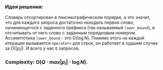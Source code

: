 ### Идея решения:
Словарь отсортирован в лексикографическом порядке, а это значит, что для каждого запроса достаточно находить первое слово, начинающегося с заданного префикса (так называемый `lower_bound`), и отсчитывать от него слово с заданным порядковым номером. Ассимптотика `lower_bound` - это O$(\log N)$. Помимо этого на каждой итерации вызывается `operator<` для строк, он работает в худшем случае за O$(|p_i|)$. И всего у нас `Q` запросов. 

### Complexity: O$(Q\cdot max|p_i|\cdot \log N)$.

